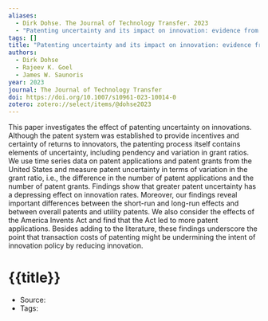 ```yaml
---
aliases:
  - Dirk Dohse. The Journal of Technology Transfer. 2023
  - "Patenting uncertainty and its impact on innovation: evidence from the United States"
tags: []
title: "Patenting uncertainty and its impact on innovation: evidence from the United States"
authors:
  - Dirk Dohse
  - Rajeev K. Goel
  - James W. Saunoris
year: 2023
journal: The Journal of Technology Transfer
doi: https://doi.org/10.1007/s10961-023-10014-0
zotero: zotero://select/items/@dohse2023
---
```

<!-- START_ABSTRACT -->
This paper investigates the effect of patenting uncertainty on innovations. Although the patent system was established to provide incentives and certainty of returns to innovators, the patenting process itself contains elements of uncertainty, including pendency and variation in grant ratios. We use time series data on patent applications and patent grants from the United States and measure patent uncertainty in terms of variation in the grant ratio, i.e., the difference in the number of patent applications and the number of patent grants. Findings show that greater patent uncertainty has a depressing effect on innovation rates. Moreover, our findings reveal important differences between the short-run and long-run effects and between overall patents and utility patents. We also consider the effects of the America Invents Act and find that the Act led to more patent applications. Besides adding to the literature, these findings underscore the point that transaction costs of patenting might be undermining the intent of innovation policy by reducing innovation.
<!-- END_ABSTRACT -->

<!-- START_TEMPLATE -->
# {{title}}

- Source:
- Tags: 
<!-- END_TEMPLATE -->